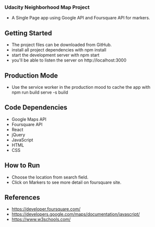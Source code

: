 ### Udacity Neighborhood Map Project
- A Single Page app using Google API and Foursquare API for markers.

## Getting Started
- The project files can be downloaded from GitHub.
- install all project dependencies with npm install
- start the development server with npm start
- you'll be able to listen the server on http://localhost:3000

## Production Mode
- Use the service worker in the production mood to cache the app with npm run build serve -s build

## Code Dependencies

- Google Maps API
- Foursquare API
- React
- jQuery
- JavaScript
- HTML
- CSS

## How to Run

- Choose the location from search field.
- Click on Markers to see more detail on foursquare site.

## References

- https://developer.foursquare.com/
- https://developers.google.com/maps/documentation/javascript/
- https://www.w3schools.com/

